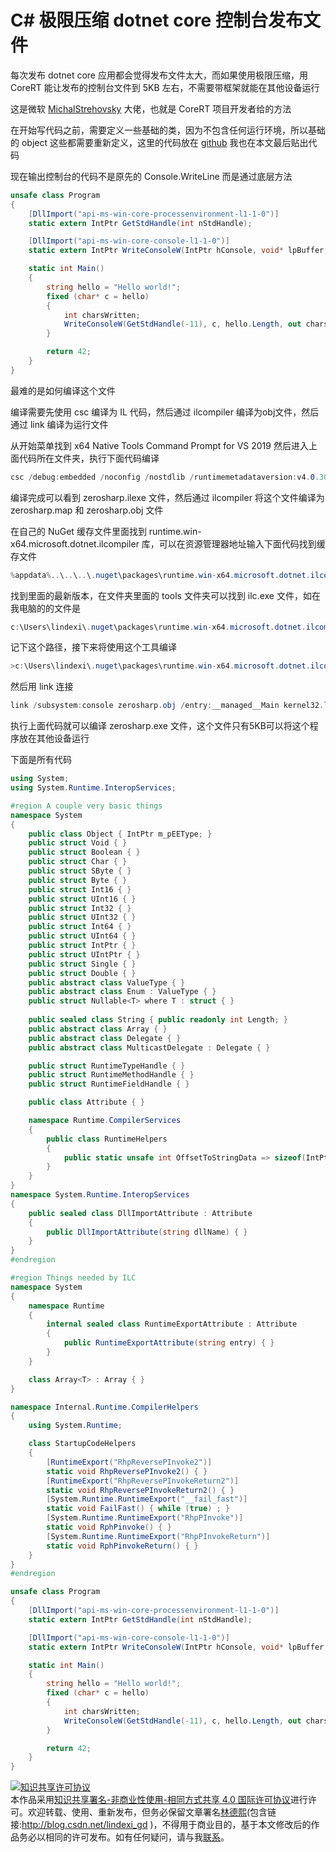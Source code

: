 # C# 极限压缩 dotnet core 控制台发布文件

每次发布 dotnet core 应用都会觉得发布文件太大，而如果使用极限压缩，用 CoreRT 能让发布的控制台文件到 5KB 左右，不需要带框架就能在其他设备运行

<!--more-->
<!-- csdn -->

这是微软 [MichalStrehovsky](https://github.com/MichalStrehovsky) 大佬，也就是 CoreRT 项目开发者给的方法

在开始写代码之前，需要定义一些基础的类，因为不包含任何运行环境，所以基础的 object 这些都需要重新定义，这里的代码放在 [github](https://github.com/MichalStrehovsky/zerosharp/blob/master/no-runtime/zerosharp.cs) 我也在本文最后贴出代码

现在输出控制台的代码不是原先的 Console.WriteLine 而是通过底层方法

```csharp
unsafe class Program
{
    [DllImport("api-ms-win-core-processenvironment-l1-1-0")]
    static extern IntPtr GetStdHandle(int nStdHandle);

    [DllImport("api-ms-win-core-console-l1-1-0")]
    static extern IntPtr WriteConsoleW(IntPtr hConsole, void* lpBuffer, int charsToWrite, out int charsWritten, void* reserved);

    static int Main()
    {
        string hello = "Hello world!";
        fixed (char* c = hello)
        {
            int charsWritten;
            WriteConsoleW(GetStdHandle(-11), c, hello.Length, out charsWritten, null);
        }

        return 42;
    }
}
```

最难的是如何编译这个文件

编译需要先使用 csc 编译为 IL 代码，然后通过 ilcompiler 编译为obj文件，然后通过 link 编译为运行文件

从开始菜单找到 x64 Native Tools Command Prompt for VS 2019 然后进入上面代码所在文件夹，执行下面代码编译

```csharp
csc /debug:embedded /noconfig /nostdlib /runtimemetadataversion:v4.0.30319 zerosharp.cs /out:zerosharp.ilexe /langversion:latest /unsafe
```

编译完成可以看到 zerosharp.ilexe 文件，然后通过 ilcompiler 将这个文件编译为 zerosharp.map 和 zerosharp.obj 文件

在自己的 NuGet 缓存文件里面找到 runtime.win-x64.microsoft.dotnet.ilcompiler 库，可以在资源管理器地址输入下面代码找到缓存文件

```csharp
%appdata%..\..\..\.nuget\packages\runtime.win-x64.microsoft.dotnet.ilcompiler
```

找到里面的最新版本，在文件夹里面的 tools 文件夹可以找到 ilc.exe 文件，如在我电脑的的文件是

```csharp
c:\Users\lindexi\.nuget\packages\runtime.win-x64.microsoft.dotnet.ilcompiler\1.0.0-alpha-27606-05\tools\ilc.exe
```

记下这个路径，接下来将使用这个工具编译

```csharp
>c:\Users\lindexi\.nuget\packages\runtime.win-x64.microsoft.dotnet.ilcompiler\1.0.0-alpha-27606-05\tools\ilc.exe zerosharp.ilexe -o zerosharp.obj --systemmodule zerosharp --map zerosharp.map -O
```

然后用 link 连接

```csharp
link /subsystem:console zerosharp.obj /entry:__managed__Main kernel32.lib /merge:.modules=.pdata /incremental:no
```

执行上面代码就可以编译 zerosharp.exe 文件，这个文件只有5KB可以将这个程序放在其他设备运行

下面是所有代码

```csharp
using System;
using System.Runtime.InteropServices;

#region A couple very basic things
namespace System
{
    public class Object { IntPtr m_pEEType; }
    public struct Void { }
    public struct Boolean { }
    public struct Char { }
    public struct SByte { }
    public struct Byte { }
    public struct Int16 { }
    public struct UInt16 { }
    public struct Int32 { }
    public struct UInt32 { }
    public struct Int64 { }
    public struct UInt64 { }
    public struct IntPtr { }
    public struct UIntPtr { }
    public struct Single { }
    public struct Double { }
    public abstract class ValueType { }
    public abstract class Enum : ValueType { }
    public struct Nullable<T> where T : struct { }
    
    public sealed class String { public readonly int Length; }
    public abstract class Array { }
    public abstract class Delegate { }
    public abstract class MulticastDelegate : Delegate { }

    public struct RuntimeTypeHandle { }
    public struct RuntimeMethodHandle { }
    public struct RuntimeFieldHandle { }

    public class Attribute { }

    namespace Runtime.CompilerServices
    {
        public class RuntimeHelpers
        {
            public static unsafe int OffsetToStringData => sizeof(IntPtr) + sizeof(int);
        }
    }
}
namespace System.Runtime.InteropServices
{
    public sealed class DllImportAttribute : Attribute
    {
        public DllImportAttribute(string dllName) { }
    }
}
#endregion

#region Things needed by ILC
namespace System
{
    namespace Runtime
    {
        internal sealed class RuntimeExportAttribute : Attribute
        {
            public RuntimeExportAttribute(string entry) { }
        }
    }

    class Array<T> : Array { }
}

namespace Internal.Runtime.CompilerHelpers
{
    using System.Runtime;

    class StartupCodeHelpers
    {
        [RuntimeExport("RhpReversePInvoke2")]
        static void RhpReversePInvoke2() { }
        [RuntimeExport("RhpReversePInvokeReturn2")]
        static void RhpReversePInvokeReturn2() { }
        [System.Runtime.RuntimeExport("__fail_fast")]
        static void FailFast() { while (true) ; }
        [System.Runtime.RuntimeExport("RhpPInvoke")]
        static void RphPinvoke() { }
        [System.Runtime.RuntimeExport("RhpPInvokeReturn")]
        static void RphPinvokeReturn() { }
    }
}
#endregion

unsafe class Program
{
    [DllImport("api-ms-win-core-processenvironment-l1-1-0")]
    static extern IntPtr GetStdHandle(int nStdHandle);

    [DllImport("api-ms-win-core-console-l1-1-0")]
    static extern IntPtr WriteConsoleW(IntPtr hConsole, void* lpBuffer, int charsToWrite, out int charsWritten, void* reserved);

    static int Main()
    {
        string hello = "Hello world!";
        fixed (char* c = hello)
        {
            int charsWritten;
            WriteConsoleW(GetStdHandle(-11), c, hello.Length, out charsWritten, null);
        }

        return 42;
    }
}
```

<a rel="license" href="http://creativecommons.org/licenses/by-nc-sa/4.0/"><img alt="知识共享许可协议" style="border-width:0" src="https://licensebuttons.net/l/by-nc-sa/4.0/88x31.png" /></a><br />本作品采用<a rel="license" href="http://creativecommons.org/licenses/by-nc-sa/4.0/">知识共享署名-非商业性使用-相同方式共享 4.0 国际许可协议</a>进行许可。欢迎转载、使用、重新发布，但务必保留文章署名[林德熙](http://blog.csdn.net/lindexi_gd)(包含链接:http://blog.csdn.net/lindexi_gd )，不得用于商业目的，基于本文修改后的作品务必以相同的许可发布。如有任何疑问，请与我[联系](mailto:lindexi_gd@163.com)。
